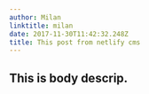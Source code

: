```yaml
---
author: Milan
linktitle: milan
date: 2017-11-30T11:42:32.248Z
title: This post from netlify cms
---
```

## This is body descrip.
